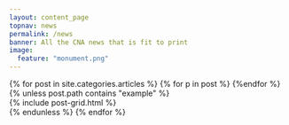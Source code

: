 ```yaml
---
layout: content_page
topnav: news
permalink: /news
banner: All the CNA news that is fit to print
image:
  feature: "monument.png"
---
```


<div class="row">
{% for post in site.categories.articles %}
  <!-- post.path is {{post.path}} -->
  {% for p in post %}
  <!-- p is {{p}} -->
  {%endfor %}
  {% unless post.path contains "example" %}
    <div class="grid_9">
    {% include post-grid.html %}
    </div>
  {% endunless %}
{% endfor %}
</div>
